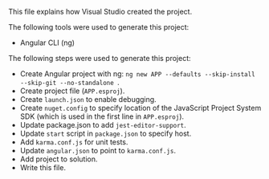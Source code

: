 This file explains how Visual Studio created the project.

The following tools were used to generate this project:
- Angular CLI (ng)

The following steps were used to generate this project:
- Create Angular project with ng: `ng new APP --defaults --skip-install --skip-git --no-standalone `.
- Create project file (`APP.esproj`).
- Create `launch.json` to enable debugging.
- Create `nuget.config` to specify location of the JavaScript Project System SDK (which is used in the first line in `APP.esproj`).
- Update package.json to add `jest-editor-support`.
- Update `start` script in `package.json` to specify host.
- Add `karma.conf.js` for unit tests.
- Update `angular.json` to point to `karma.conf.js`.
- Add project to solution.
- Write this file.
